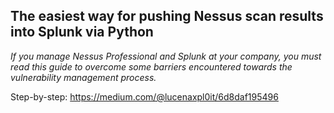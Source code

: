 ## The easiest way for pushing Nessus scan results into Splunk via Python

*If you manage Nessus Professional and Splunk at your company, you must read this guide to overcome some barriers encountered towards the vulnerability management process.*

Step-by-step: https://medium.com/@lucenaxpl0it/6d8daf195496
